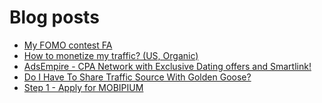 # Blog posts
<!-- BLOG-POST-LIST:START -->
- [My FOMO contest FA](https://afflift.com/f/threads/my-fomo-contest-fa.10704/)
- [How to monetize my traffic? &lpar;US, Organic&rpar;](https://afflift.com/f/threads/how-to-monetize-my-traffic-us-organic.10709/)
- [AdsEmpire - CPA Network with Exclusive Dating offers and Smartlink!](https://afflift.com/f/threads/adsempire-cpa-network-with-exclusive-dating-offers-and-smartlink.6820/)
- [Do I Have To Share Traffic Source With Golden Goose?](https://afflift.com/f/threads/do-i-have-to-share-traffic-source-with-golden-goose.10708/)
- [Step 1 - Apply for MOBIPIUM](https://afflift.com/f/threads/step-1-apply-for-mobipium.2938/)
<!-- BLOG-POST-LIST:END -->

